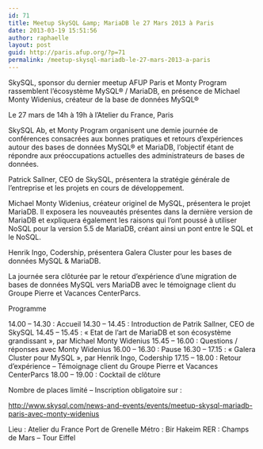```yaml
---
id: 71
title: Meetup SkySQL &amp; MariaDB le 27 Mars 2013 à Paris
date: 2013-03-19 15:51:56
author: raphaelle
layout: post
guid: http://paris.afup.org/?p=71
permalink: /meetup-skysql-mariadb-le-27-mars-2013-a-paris
---
```

SkySQL, sponsor du dernier meetup AFUP Paris et Monty Program rassemblent l’écosystème MySQL® / MariaDB,
en présence de Michael Monty Widenius, créateur de la base de données MySQL®

Le 27 mars de 14h à 19h à l’Atelier du France, Paris

SkySQL Ab, et Monty Program organisent une demie journée de conférences consacrées aux bonnes pratiques et retours d’expériences autour des bases de données MySQL® et MariaDB, l’objectif étant de répondre aux préoccupations actuelles des administrateurs de bases de données.

Patrick Sallner, CEO de SkySQL, présentera la stratégie générale de l’entreprise et les projets en cours de développement.

Michael Monty Widenius, créateur originel de MySQL, présentera le projet MariaDB. Il exposera les nouveautés présentes dans la dernière version de MariaDB et expliquera également les raisons qui l’ont poussé à utiliser NoSQL pour la version 5.5 de MariaDB, créant ainsi un pont entre le SQL et le NoSQL.

Henrik Ingo, Codership, présentera Galera Cluster pour les bases de données MySQL &amp; MariaDB.

La journée sera clôturée par le retour d’expérience d’une migration de bases de données MySQL vers MariaDB avec le témoignage client du Groupe Pierre et Vacances CenterParcs.

Programme

14.00 – 14.30 : Accueil
14.30 – 14.45 : Introduction de Patrik Sallner, CEO de SkySQL
14.45 – 15.45 : « Etat de l’art de MariaDB et son écosystème grandissant », par Michael Monty Widenius
15.45 – 16.00 : Questions / réponses avec Monty Widenius
16.00 – 16.30 : Pause
16.30 – 17.15 : « Galera Cluster pour MySQL », par Henrik Ingo, Codership
17.15 – 18.00 : Retour d’expérience – Témoignage client du Groupe Pierre et Vacances CenterParcs
18.00 – 19.00 : Cocktail de clôture

Nombre de places limité – Inscription obligatoire sur :

<a href="http://www.skysql.com/news-and-events/events/meetup-skysql-mariadb-paris-avec-monty-widenius">http://www.skysql.com/news-and-events/events/meetup-skysql-mariadb-paris-avec-monty-widenius</a>

Lieu : Atelier du France Port de Grenelle
Métro : Bir Hakeim
RER : Champs de Mars – Tour Eiffel
